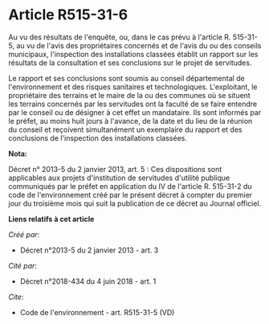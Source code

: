# Article R515-31-6

Au vu des résultats de l'enquête, ou, dans le cas prévu à l'article R. 515-31-5, au vu de l'avis des propriétaires concernés
et de l'avis du ou des conseils municipaux, l'inspection des installations classées établit un rapport sur les résultats de
la consultation et ses conclusions sur le projet de servitudes. 

Le rapport et ses conclusions sont soumis au conseil départemental de l'environnement et des risques sanitaires et
technologiques. L'exploitant, le propriétaire des terrains et le maire de la ou des communes où se situent les terrains
concernés par les servitudes ont la faculté de se faire entendre par le conseil ou de désigner à cet effet un mandataire. Ils
sont informés par le préfet, au moins huit jours à l'avance, de la date et du lieu de la réunion du conseil et reçoivent
simultanément un exemplaire du rapport et des conclusions de l'inspection des installations classées.

**Nota:**

Décret n° 2013-5 du 2 janvier 2013, art. 5 : Ces dispositions sont applicables aux projets d'institution de servitudes
d'utilité publique communiqués par le préfet en application du IV de l'article R. 515-31-2 du code de l'environnement créé
par le présent décret à compter du premier jour du troisième mois qui suit la publication de ce décret au Journal officiel.

**Liens relatifs à cet article**

_Créé par_:

  - Décret n°2013-5 du 2 janvier 2013 - art. 3

_Cité par_:

  - Décret n°2018-434 du 4 juin 2018 - art. 1

_Cite_:

  - Code de l'environnement - art. R515-31-5 (VD)
